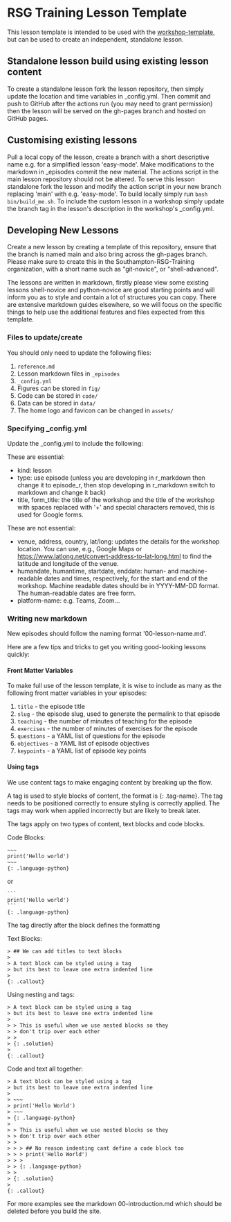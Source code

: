 # RSG Training Lesson Template 

This lesson template is intended to be used with the
[workshop-template](https://github.com/Southampton-RSG-Training/workshop-template/),
but can be used to create an independent, standalone lesson.

## Standalone lesson build using existing lesson content

To create a standalone lesson fork the lesson repository, then simply update the location and time variables in 
_config.yml. Then commit and push to GitHub after the actions run (you may need to grant permission) then the lesson 
will be served on the gh-pages branch and hosted on GitHub pages.

## Customising existing lessons

Pull a local copy of the lesson, create a branch with a short descriptive name e.g. for a simplified lesson 'easy-mode'. 
Make modifications to the markdown in _episodes commit the new material. The actions script in the main lesson 
repository should not be altered. To serve this lesson standalone fork the lesson and modify the action script in your 
new branch replacing 'main' with e.g. 'easy-mode'. To build locally simply run `bash bin/build_me.sh`. To include the 
custom lesson in a workshop simply update the branch tag in the lesson's description in the workshop's _config.yml.

## Developing New Lessons

Create a new lesson by creating a template of this repository, ensure that the branch is named main and also bring 
across the gh-pages branch. Please make sure to create this in the Southampton-RSG-Training organization, with a short 
name such as "git-novice", or "shell-advanced". 

The lessons are written in markdown, firstly please view some existing lessons shell-novice and python-novice are good 
starting points and will inform you as to style and contain a lot of structures you can copy. There are extensive 
markdown guides elsewhere, so we will focus on the specific things to help use the additional features and files 
expected from this template.

### Files to update/create

You should only need to update the following files:

1. `reference.md`
2. Lesson markdown files in `_episodes`
3. `_config.yml`
4. Figures can be stored in `fig/`
5. Code can be stored in `code/`
6. Data can be stored in `data/`
7. The home logo and favicon can be changed in `assets/`

### Specifying _config.yml

Update the _config.yml to include the following:

These are essential:
- kind: lesson 
- type: use episode (unless you are developing in r_markdown then change it to episode_r, then stop developing in r_markdown switch to markdown and change it back)
- title, form_title: the title of the workshop and the title of the workshop with spaces replaced with '+' and special characters removed, this is used for Google forms.

These are not essential:

- venue, address, country, lat/long: updates the details for the workshop location. You can use, e.g., Google Maps or https://www.latlong.net/convert-address-to-lat-long.html to find the latitude and longitude of the venue.
- humandate, humantime, startdate, enddate: human- and machine-readable dates and times, respectively, for the start and end of the workshop. Machine readable dates should be in YYYY-MM-DD format. The human-readable dates are free form.
- platform-name: e.g. Teams, Zoom...

### Writing new markdown

New episodes should follow the naming format '00-lesson-name.md'.

Here are a few tips and tricks to get you writing good-looking lessons quickly:

#### Front Matter Variables

To make full use of the lesson template, it is wise to include as many as the
following front matter variables in your episodes:

1. `title` - the episode title
2. `slug` - the episode slug, used to generate the permalink to that episode
3. `teaching` - the number of minutes of teaching for the episode
4. `exercises` - the number of minutes of exercises for the episode
5. `questions` - a YAML list of questions for the episode
6. `objectives` - a YAML list of episode objectives
7. `keypoints` - a YAML list of episode key points

#### Using tags

We use content tags to make engaging content by breaking up the flow.

A tag is used to style blocks of content, the format is {: .tag-name}. The tag needs to be positioned correctly to 
ensure styling is correctly applied. The tags may work when applied incorrectly but are likely to break later. 

The tags apply on two types of content, text blocks and code blocks. 

Code Blocks:

```
~~~
print('Hello world')
~~~
{: .language-python}
```
or
~~~
```
print('Hello world')
```
{: .language-python}
~~~

The tag directly after the block defines the formatting

Text Blocks:
```
> ## We can add titles to text blocks
> 
> A text block can be styled using a tag
> but its best to leave one extra indented line
> 
{: .callout}
```

Using nesting and tags:

```
> A text block can be styled using a tag
> but its best to leave one extra indented line
>
> > This is useful when we use nested blocks so they 
> > don't trip over each other
> >
> {: .solution}
>
{: .callout}
```

Code and text all together:

```
> A text block can be styled using a tag
> but its best to leave one extra indented line
>
> ~~~
> print('Hello World')
> ~~~
> {: .language-python}
>
> > This is useful when we use nested blocks so they 
> > don't trip over each other
> >
> > > ## No reason indenting cant define a code block too
> > > print('Hello World')
> > >
> > {: .language-python}
> >
> {: .solution}
>
{: .callout}
```


For more examples see the markdown 00-introduction.md which should be deleted before you build the site.

